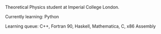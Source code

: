 Theoretical Physics student at Imperial College London.

Currently learning: Python

Learning queue: C++, Fortran 90, Haskell, Mathematica, C, x86 Assembly

<!---
Fjoerde/Fjoerde is a ✨ special ✨ repository because its `README.md` (this file) appears on your GitHub profile.
You can click the Preview link to take a look at your changes.
--->
